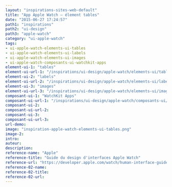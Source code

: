 ```yaml
---
layout: "inspirations-sites-web-default"
title: "App Apple Watch – élement tables"
date: "2015-06-27 17:24:57"
path1: "inspirations"
path2: "ui-design"
path3: "apple-watch"
category: "ui-apple-watch"
tags:
- ui-apple-watch-elements-ui-tables
- ui-apple-watch-elements-ui-labels
- ui-apple-watch-elements-ui-images
- ui-apple-watch-composants-ui-watchkit-apps
element-ui-1: "tables"
element-ui-url-1: "/inspirations/ui-design/apple-watch/elements-ui/tables/"
element-ui-2: "labels"
element-ui-url-2: "/inspirations/ui-design/apple-watch/elements-ui/labels/"
element-ui-3: "images"
element-ui-url-3: "/inspirations/ui-design/apple-watch/elements-ui/images/"
composant-ui-1: "WatchKit Apps"
composant-ui-url-1: "/inspirations/ui-design/apple-watch/composants-ui/watchkit-apps/"
composant-ui-2:
composant-ui-url-2:
composant-ui-3:
composant-ui-url-3:
url-demo:
image: "inspiration-apple-watch-elements-ui-tables.png"
image-2:
intro:
auteur:
description:
reference-name: "Apple"
reference-title: "Guide du design d'interfaces Apple Watch"
reference-url: "https://developer.apple.com/watch/human-interface-guidelines/"
reference-02-name:
reference-02-title:
reference-02-url:
---
```

